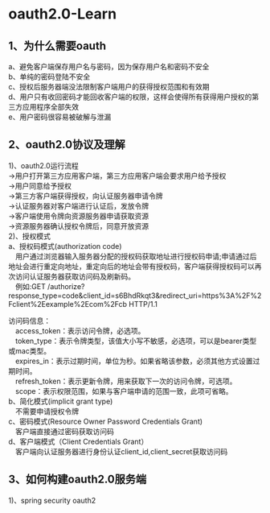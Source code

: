 # oauth2.0-Learn
## 1、为什么需要oauth
 a、避免客户端保存用户名与密码，因为保存用户名和密码不安全  
 b、单纯的密码登陆不安全   
 c、授权后服务器端没法限制客户端用户的获得授权范围和有效期  
 d、用户只有收回密码才能回收客户端的权限，这样会使得所有获得用户授权的第三方应用程序全部失效  
 e、用户密码很容易被破解与泄漏  
## 2、oauth2.0协议及理解
1)、oauth2.0运行流程  
->用户打开第三方应用客户端，第三方应用客户端会要求用户给予授权  
->用户同意给予授权  
->第三方客户端获得授权，向认证服务器申请令牌  
->认证服务器对客户端进行认证后，发放令牌  
->客户端使用令牌向资源服务器申请获取资源  
->资源服务器确认授权令牌后，同意开放资源  
2)、授权模式  
a、授权码模式(authorization code)  
&emsp;用户通过浏览器输入服务器分配的授权码获取地址进行授权码申请;申请通过后地址会进行重定向地址，重定向后的地址会带有授权码，客户端获得授权码可以再次访问认证服务器获取访问码及刷新码。  
&emsp;例如:GET /authorize?response_type=code&client_id=s6BhdRkqt3&redirect_uri=https%3A%2F%2Fclient%2Eexample%2Ecom%2Fcb HTTP/1.1
 
访问码信息：  
&emsp;access_token：表示访问令牌，必选项。  
&emsp;token_type：表示令牌类型，该值大小写不敏感，必选项，可以是bearer类型或mac类型。  
&emsp;expires_in：表示过期时间，单位为秒。如果省略该参数，必须其他方式设置过期时间。  
&emsp;refresh_token：表示更新令牌，用来获取下一次的访问令牌，可选项。  
&emsp;scope：表示权限范围，如果与客户端申请的范围一致，此项可省略。    
b、简化模式(implicit grant type)  
&emsp;不需要申请授权令牌  
c、密码模式(Resource Owner Password Credentials Grant)  
&emsp;客户端直接通过密码获取访问码  
d、客户端模式（Client Credentials Grant）  
&emsp;客户端向认证服务器进行身份认证client_id,client_secret获取访问码

## 3、如何构建oauth2.0服务端
1)、spring security oauth2
